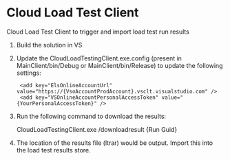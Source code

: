 # Cloud Load Test Client
Cloud Load Test Client to trigger and import load test run results

1. Build the solution in VS
2. Update the CloudLoadTestingClient.exe.config (present in MainClient/bin/Debug or MainClient/bin/Release) to update the following settings:

        <add key="ElsOnlineAccountUrl" value="https://{VsoAccountProdAccount}.vsclt.visualstudio.com" />
        <add key="VSOnlineAccountPersonalAccessToken" value="{YourPersonalAccessToken}" />

3. Run the following command to download the results:

   CloudLoadTestingClient.exe /downloadresult {Run Guid}
   
4. The location of the results file (ltrar) would be output. Import this into the load test results store.
